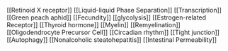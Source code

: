 [[Retinoid X receptor]]
[[Liquid-liquid Phase Separation]]
[[Transcription]]
[[Green peach aphid]]
[[Fecundity]]
[[glycolysis]]
[[Estrogen-related Receptor]]
[[Thyroid hormone]]
[[Myelin]]
[[Remyelination]]
[[Oligodendrocyte Precursor Cell]]
[[Circadian rhythm]]
[[Tight junction]]
[[Autophagy]]
[[Nonalcoholic steatohepatitis]]
[[Intestinal Permeability]]
